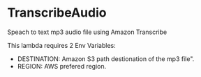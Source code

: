 # TranscribeAudio
Speach to text mp3 audio file using Amazon Transcribe

This lambda requires 2 Env Variables:

- DESTINATION: Amazon S3 path destionation of the mp3 file".
- REGION: AWS prefered region.
